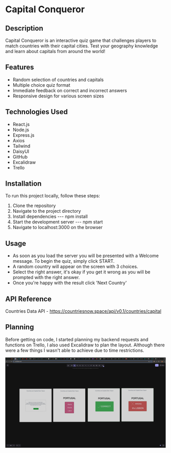 # Capital Conqueror

## Description

Capital Conqueror is an interactive quiz game that challenges players to match countries with their capital cities. Test your geography knowledge and learn about capitals from around the world!

## Features

- Random selection of countries and capitals
- Multiple choice quiz format
- Immediate feedback on correct and incorrect answers
- Responsive design for various screen sizes

## Technologies Used

- React.js
- Node.js
- Express.js 
- Axios
- Tailwind
- DaisyUI
- GitHub
- Excalidraw
- Trello

## Installation

To run this project locally, follow these steps:

1. Clone the repository
2. Navigate to the project directory
3. Install dependencies   ---   npm install
4. Start the development server   ---   npm start
5. Navigate to localhost:3000 on the browser

## Usage

- As soon as you load the server you will be presented with a Welcome message. To begin the quiz, simply click START.
- A random country will appear on the screen with 3 choices. 
- Select the right answer, it's okay if you get it wrong as you will be prompted with the right answer.
- Once you're happy with the result click 'Next Country'

## API Reference

Countries Data API - https://countriesnow.space/api/v0.1/countries/capital

## Planning 

Before getting on code, I started planning my backend requests and functions on Trello, I also used Excalidraw to plan the layout. Although there were a few things I wasn't able to achieve due to time restrictions.

![Planned design](<public/assets/Screenshot 2024-07-13 at 19.59.04.jpg>)
